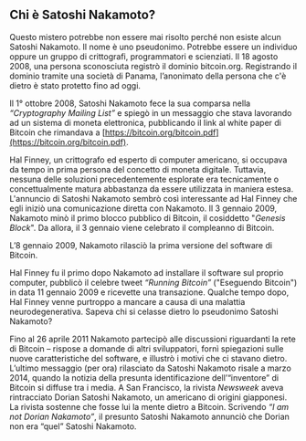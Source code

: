 ## Chi è Satoshi Nakamoto?

Questo mistero potrebbe non essere mai risolto perché non esiste alcun Satoshi Nakamoto. Il nome è uno pseudonimo. Potrebbe essere un individuo oppure un gruppo di crittografi, programmatori e scienziati. Il 18 agosto 2008, una persona sconosciuta registrò il dominio bitcoin.org. Registrando il dominio tramite una società di Panama, l’anonimato della persona che c'è dietro è stato protetto fino ad oggi.

Il 1° ottobre 2008, Satoshi Nakamoto fece la sua comparsa nella _“Cryptography Mailing List”_ e spiegò in un messaggio che stava lavorando ad un sistema di moneta elettronica, pubblicando il link al white paper di Bitcoin che rimandava a [https://bitcoin.org/bitcoin.pdf](https://bitcoin.org/bitcoin.pdf).

Hal Finney, un crittografo ed esperto di computer americano, si occupava da tempo in prima persona del concetto di moneta digitale. Tuttavia, nessuna delle soluzioni precedentemente esplorate era tecnicamente o concettualmente matura abbastanza da essere utilizzata in maniera estesa. L'annuncio di Satoshi Nakamoto sembrò così interessante ad Hal Finney che egli iniziò una comunicazione diretta con Nakamoto. Il 3 gennaio 2009, Nakamoto minò il primo blocco pubblico di Bitcoin, il cosiddetto "_Genesis Block_". Da allora, il 3 gennaio viene celebrato il compleanno di Bitcoin. 

L’8 gennaio 2009, Nakamoto rilasciò la prima versione del software di Bitcoin. 

Hal Finney fu il primo dopo Nakamoto ad installare il software sul proprio computer, pubblicò il celebre tweet _“Running Bitcoin”_ ("Eseguendo Bitcoin") in data 11 gennaio 2009 e ricevette una transazione. Qualche tempo dopo, Hal Finney venne purtroppo a mancare a causa di una malattia neurodegenerativa. Sapeva chi si celasse dietro lo pseudonimo Satoshi Nakamoto?

Fino al 26 aprile 2011 Nakamoto partecipò alle discussioni riguardanti la rete di Bitcoin – rispose a domande di altri sviluppatori, fornì spiegazioni sulle nuove caratteristiche del software, e illustrò i motivi che ci stavano dietro. L’ultimo messaggio (per ora) rilasciato da Satoshi Nakamoto risale a marzo 2014, quando la notizia della presunta identificazione dell’“inventore” di Bitcoin si diffuse tra i media. A San Francisco, la rivista _Newsweek_ aveva rintracciato Dorian Satoshi Nakamoto, un americano di origini giapponesi. La rivista sostenne che fosse lui la mente dietro a Bitcoin. Scrivendo _“I am not Dorian Nakamoto”_, il presunto Satoshi Nakamoto annunciò che Dorian non era “quel” Satoshi Nakamoto.
